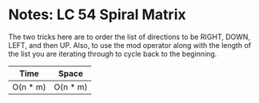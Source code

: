 # Notes: LC 54 Spiral Matrix

The two tricks here are to order the list of directions to be RIGHT, DOWN, LEFT,
and then UP. Also, to use the mod operator along with the length of the list you
are iterating through to cycle back to the beginning.

| Time      | Space     |
| --------- | --------- |
| O(n \* m) | O(n \* m) |

